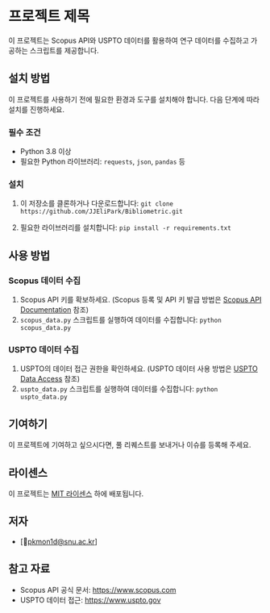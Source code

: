 # 프로젝트 제목

이 프로젝트는 Scopus API와 USPTO 데이터를 활용하여 연구 데이터를 수집하고 가공하는 스크립트를 제공합니다.

## 설치 방법

이 프로젝트를 사용하기 전에 필요한 환경과 도구를 설치해야 합니다. 다음 단계에 따라 설치를 진행하세요.

### 필수 조건

- Python 3.8 이상
- 필요한 Python 라이브러리: `requests`, `json`, `pandas` 등

### 설치

1. 이 저장소를 클론하거나 다운로드합니다:
```git clone https://github.com/JJEliPark/Bibliometric.git```

2. 필요한 라이브러리를 설치합니다:
```pip install -r requirements.txt```


## 사용 방법

### Scopus 데이터 수집

1. Scopus API 키를 확보하세요. (Scopus 등록 및 API 키 발급 방법은 [Scopus API Documentation](https://www.scopus.com) 참조)
2. `scopus_data.py` 스크립트를 실행하여 데이터를 수집합니다:
```python scopus_data.py```


### USPTO 데이터 수집

1. USPTO의 데이터 접근 권한을 확인하세요. (USPTO 데이터 사용 방법은 [USPTO Data Access](https://www.uspto.gov) 참조)
2. `uspto_data.py` 스크립트를 실행하여 데이터를 수집합니다:
```python uspto_data.py```

## 기여하기

이 프로젝트에 기여하고 싶으시다면, 풀 리퀘스트를 보내거나 이슈를 등록해 주세요.

## 라이센스

이 프로젝트는 [MIT 라이센스](LICENSE) 하에 배포됩니다.

## 저자

- [pkmon1d@snu.ac.kr]

## 참고 자료

- Scopus API 공식 문서: https://www.scopus.com
- USPTO 데이터 접근: https://www.uspto.gov
